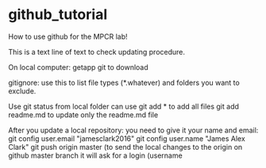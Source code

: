 # github_tutorial
How to use github for the MPCR lab!

This is a text line of text to check updating procedure.



On local computer:
getapp git to download

gitignore:
use this to list file types (*.whatever) and folders you want to exclude.

Use git status from local folder
can use git add * to add all files
git add readme.md to update only the readme.md file


After you update a local repository:
you need to give it your name and email:
git config user.email "jamesclark2016"
git config user.name "James Alex Clark"
git push origin master (to send the local changes to the origin on github master branch
it will ask for a login (username
